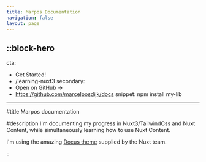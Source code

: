 ```yaml
---
title: Marpos Documentation
navigation: false
layout: page
---
```


::block-hero
---
cta:
  - Get Started!
  - /learning-nuxt3
secondary:
  - Open on GitHub →
  - https://github.com/marcelposdijk/docs
snippet: npm install my-lib
---

#title
Marpos documentation

#description
I'm documenting my progress in Nuxt3/TailwindCss and Nuxt Content, while simultaneously learning how to use Nuxt Content.

I'm using the amazing [Docus theme](https://docus.dev) supplied by the Nuxt team.

::
